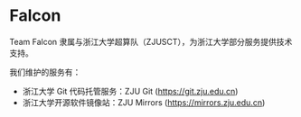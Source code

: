 # Falcon

Team Falcon 隶属与浙江大学超算队（ZJUSCT），为浙江大学部分服务提供技术支持。

我们维护的服务有：

- 浙江大学 Git 代码托管服务：ZJU Git (<https://git.zju.edu.cn>)
- 浙江大学开源软件镜像站：ZJU Mirrors (<https://mirrors.zju.edu.cn>)
